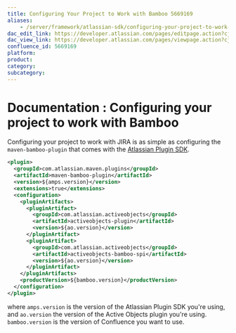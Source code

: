 ```yaml
---
title: Configuring Your Project to Work with Bamboo 5669169
aliases:
    - /server/framework/atlassian-sdk/configuring-your-project-to-work-with-bamboo-5669169.html
dac_edit_link: https://developer.atlassian.com/pages/editpage.action?cjm=wozere&pageId=5669169
dac_view_link: https://developer.atlassian.com/pages/viewpage.action?cjm=wozere&pageId=5669169
confluence_id: 5669169
platform:
product:
category:
subcategory:
---
```

# Documentation : Configuring your project to work with Bamboo

Configuring your project to work with JIRA is as simple as configuring the `maven-bamboo-plugin` that comes with the [Atlassian Plugin SDK](/server/framework/atlassian-sdk/set-up-the-atlassian-plugin-sdk-and-build-a-project).

``` xml
<plugin>
  <groupId>com.atlassian.maven.plugins</groupId>
  <artifactId>maven-bamboo-plugin</artifactId>
  <version>${amps.version}</version>
  <extensions>true</extensions>
  <configuration>
    <pluginArtifacts>
      <pluginArtifact>
        <groupId>com.atlassian.activeobjects</groupId>
        <artifactId>activeobjects-plugin</artifactId>
        <version>${ao.version}</version>
      </pluginArtifact>
      <pluginArtifact>
        <groupId>com.atlassian.activeobjects</groupId>
        <artifactId>activeobjects-bamboo-spi</artifactId>
        <version>${ao.version}</version>
      </pluginArtifact>
    </pluginArtifacts>
    <productVersion>${bamboo.version}</productVersion>
  </configuration>
</plugin>
```

where `amps.version` is the version of the Atlassian Plugin SDK you're using, and `ao.version` the version of the Active Objects plugin you're using. `bamboo.version` is the version of Confluence you want to use.

















































































































































































































































































































